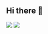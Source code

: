 ## Hi there 👋
![](https://raw.githubusercontent.com/biongbiongbiangbiang/github-stats/master/generated/overview.svg#gh-dark-mode-only)
![](https://raw.githubusercontent.com/biongbiongbiangbiang/github-stats/master/generated/overview.svg#gh-light-mode-only)
<!--
**biongbiongbiangbiang/biongbiongbiangbiang** is a ✨ _special_ ✨ repository because its `README.md` (this file) appears on your GitHub profile.

Here are some ideas to get you started:

- 🔭 I’m currently working on ...
- 🌱 I’m currently learning ...
- 👯 I’m looking to collaborate on ...
- 🤔 I’m looking for help with ...
- 💬 Ask me about ...
- 📫 How to reach me: ...
- 😄 Pronouns: ...
- ⚡ Fun fact: ...
-->

